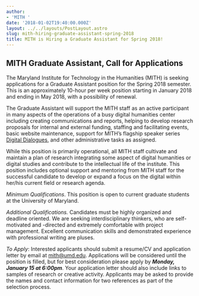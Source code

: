 ```yaml
---
author:
- 'MITH '
date: '2018-01-02T19:40:00.000Z'
layout: ../../layouts/PostLayout.astro
slug: mith-hiring-graduate-assistant-spring-2018
title: MITH is Hiring a Graduate Assistant for Spring 2018!
---
```


## **MITH Graduate Assistant, Call for Applications**

The Maryland Institute for Technology in the Humanities (MITH) is seeking applications for a Graduate Assistant position for the Spring 2018 semester. This is an approximately 10-hour per week position starting in January 2018 and ending in May 2018, with a possibility of renewal.

The Graduate Assistant will support the MITH staff as an active participant in many aspects of the operations of a busy digital humanities center including creating communications and reports, helping to develop research proposals for internal and external funding, staffing and facilitating events, basic website maintenance, support for MITH’s flagship speaker series [Digital Dialogues](http://mith.umd.edu/digital-dialogues/schedule/), and other administrative tasks as assigned.

While this position is primarily operational, all MITH staff cultivate and maintain a plan of research integrating some aspect of digital humanities or digital studies and contribute to the intellectual life of the institute. This position includes optional support and mentoring from MITH staff for the successful candidate to develop or expand a focus on the digital within her/his current field or research agenda.

_Minimum Qualifications_. This position is open to current graduate students at the University of Maryland.

_Additional Qualifications._ Candidates must be highly organized and deadline oriented. We are seeking interdisciplinary thinkers, who are self- motivated and -directed and extremely comfortable with project management. Excellent communication skills and demonstrated experience with professional writing are pluses.

_To Apply_: Interested applicants should submit a resume/CV and application letter by email at [mith@umd.edu](mailto:mith@umd.edu). Applications will be considered until the position is filled, but for best consideration please apply by _**Monday, January 15 at 6:00pm**_. Your application letter should also include links to samples of research or creative activity. Applicants may be asked to provide the names and contact information for two references as part of the selection process.